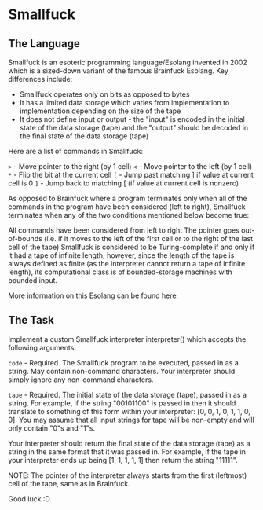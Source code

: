 # Smallfuck

## The Language
Smallfuck is an esoteric programming language/Esolang invented in 2002 which is a sized-down variant 
of the famous Brainfuck Esolang. Key differences include:

- Smallfuck operates only on bits as opposed to bytes
- It has a limited data storage which varies from implementation to implementation depending on the size of the tape
- It does not define input or output - the "input" is encoded in the initial state of the data storage (tape) and the "output" 
  should be decoded in the final state of the data storage (tape)
  
Here are a list of commands in Smallfuck:

`>` - Move pointer to the right (by 1 cell)
`<` - Move pointer to the left (by 1 cell)
`*` - Flip the bit at the current cell
`[` - Jump past matching ] if value at current cell is 0
`]` - Jump back to matching [ (if value at current cell is nonzero)

As opposed to Brainfuck where a program terminates only when all of the commands in the program have been considered (left to right), 
Smallfuck terminates when any of the two conditions mentioned below become true:

All commands have been considered from left to right
The pointer goes out-of-bounds (i.e. if it moves to the left of the first cell or to the right of the last cell of the tape)
Smallfuck is considered to be Turing-complete if and only if it had a tape of infinite length; 
however, since the length of the tape is always defined as finite (as the interpreter cannot return a tape of infinite length), 
its computational class is of bounded-storage machines with bounded input.

More information on this Esolang can be found here.

## The Task
Implement a custom Smallfuck interpreter interpreter() which accepts the following arguments:

`code` - Required. The Smallfuck program to be executed, passed in as a string. May contain non-command characters. 
Your interpreter should simply ignore any non-command characters.

`tape` - Required. The initial state of the data storage (tape), passed in as a string. 
For example, if the string "00101100" is passed in then it should translate to something of this form within your interpreter: [0, 0, 1, 0, 1, 1, 0, 0]. 
You may assume that all input strings for tape will be non-empty and will only contain "0"s and "1"s.

Your interpreter should return the final state of the data storage (tape) as a string in the same format that it was passed in.
For example, if the tape in your interpreter ends up being [1, 1, 1, 1, 1] then return the string "11111".

NOTE: The pointer of the interpreter always starts from the first (leftmost) cell of the tape, same as in Brainfuck.

Good luck :D

